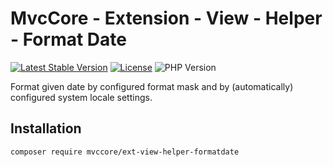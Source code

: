 # MvcCore - Extension - View - Helper - Format Date

[![Latest Stable Version](https://img.shields.io/badge/Stable-v4.3.1-brightgreen.svg?style=plastic)](https://github.com/mvccore/ext-view-helper-formatdate/releases)
[![License](https://img.shields.io/badge/Licence-BSD-brightgreen.svg?style=plastic)](https://mvccore.github.io/docs/mvccore/4.0.0/LICENCE.md)
![PHP Version](https://img.shields.io/badge/PHP->=5.3-brightgreen.svg?style=plastic)

Format given date by configured format mask and by (automatically) configured system locale settings.

## Installation
```shell
composer require mvccore/ext-view-helper-formatdate
```
